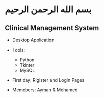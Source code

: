 # بسم الله الرحمن الرحيم

<h2>Clinical Management System</h2>

- Desktop Application
- Tools:
  - Python
  - Tkinter
  - MySQL

- First day: Rigister and Login Pages 
- Memebers: Ayman & Mohamed
